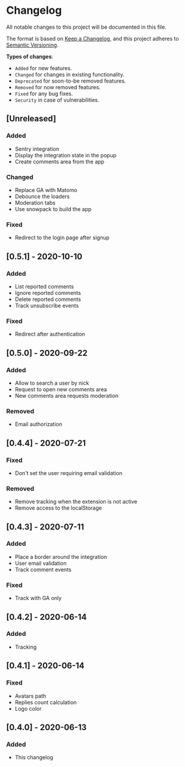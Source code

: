 # Changelog

All notable changes to this project will be documented in this file.

The format is based on [Keep a Changelog](https://keepachangelog.com/en/1.0.0/),
and this project adheres to [Semantic Versioning](https://semver.org/spec/v2.0.0.html).

**Types of changes**:

- `Added` for new features.
- `Changed` for changes in existing functionality.
- `Deprecated` for soon-to-be removed features.
- `Removed` for now removed features.
- `Fixed` for any bug fixes.
- `Security` in case of vulnerabilities.

## [Unreleased]

### Added

- Sentry integration
- Display the integration state in the popup
- Create comments area from the app

### Changed

- Replace GA with Matomo
- Debounce the loaders
- Moderation tabs
- Use snowpack to build the app

### Fixed

- Redirect to the login page after signup

## [0.5.1] - 2020-10-10

### Added

- List reported comments
- Ignore reported comments
- Delete reported comments
- Track unsubscribe events

### Fixed

- Redirect after authentication

## [0.5.0] - 2020-09-22

### Added

- Allow to search a user by nick
- Request to open new comments area
- New comments area requests moderation

### Removed

- Email authorization

## [0.4.4] - 2020-07-21

### Fixed

- Don't set the user requiring email validation

### Removed

- Remove tracking when the extension is not active
- Remove access to the localStorage

## [0.4.3] - 2020-07-11

### Added

- Place a border around the integration
- User email validation
- Track comment events

### Fixed

- Track with GA only

## [0.4.2] - 2020-06-14

### Added

- Tracking

## [0.4.1] - 2020-06-14

### Fixed

- Avatars path
- Replies count calculation
- Logo color

## [0.4.0] - 2020-06-13

### Added

- This changelog

